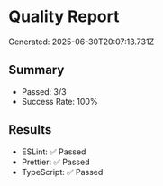 # Quality Report

Generated: 2025-06-30T20:07:13.731Z

## Summary
- Passed: 3/3
- Success Rate: 100%

## Results
- ESLint: ✅ Passed
- Prettier: ✅ Passed
- TypeScript: ✅ Passed
